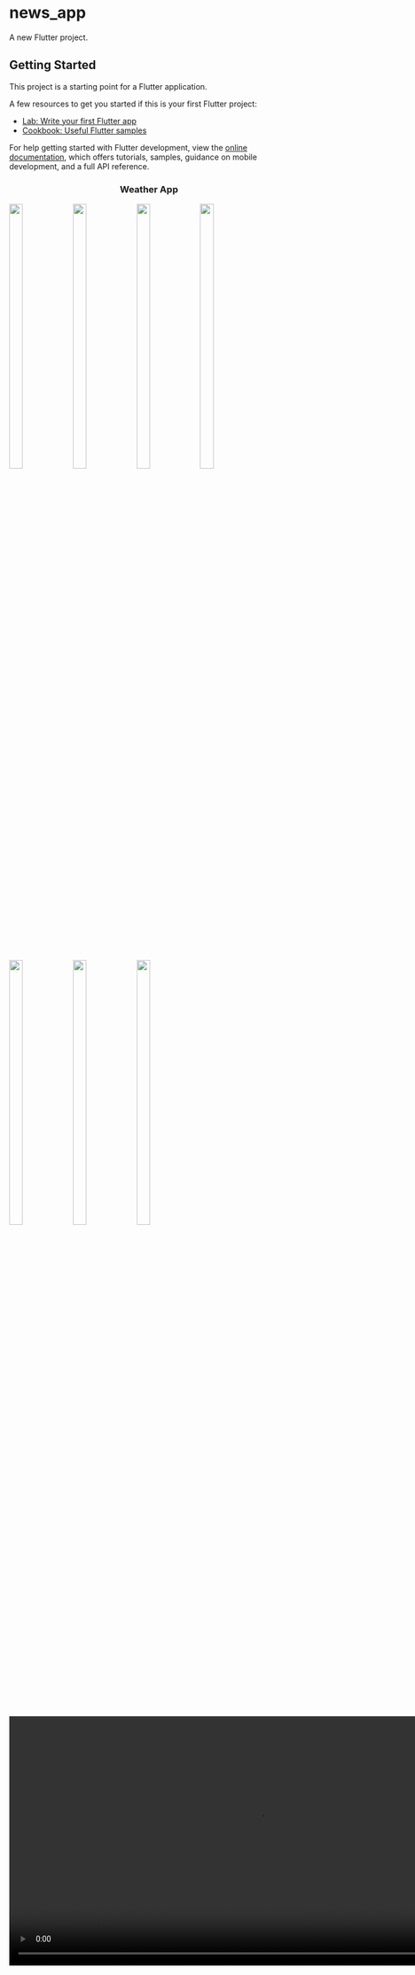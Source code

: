 # news_app

A new Flutter project.

## Getting Started

This project is a starting point for a Flutter application.

A few resources to get you started if this is your first Flutter project:

- [Lab: Write your first Flutter app](https://docs.flutter.dev/get-started/codelab)
- [Cookbook: Useful Flutter samples](https://docs.flutter.dev/cookbook)

For help getting started with Flutter development, view the
[online documentation](https://docs.flutter.dev/), which offers tutorials,
samples, guidance on mobile development, and a full API reference.
<h3 align = "center"> Weather App</h3>








</div>
<div> 
  <img src = "https://github.com/user-attachments/assets/272cc1e0-5382-4394-88ce-ff70c597664e"  height=35% width=22%  />
   <img src = "https://github.com/user-attachments/assets/eb034145-5548-4a0f-8aaa-5389dcad5465"  height=35% width=22%  />
   <img src = "https://github.com/user-attachments/assets/f305e3ac-8908-4ea8-ad24-e09829fd2c86"  height=35% width=22%  />
  <img src = "https://github.com/user-attachments/assets/54129da7-ed6d-4dde-b9c0-3e7f4af1d33e"  height=35% width=22%  />
 <img src = "https://github.com/user-attachments/assets/81edabcc-d890-4687-a547-732414fa7841"  height=35% width=22%  />
  <img src = "https://github.com/user-attachments/assets/9de9a811-d2b9-4012-ab2d-00b6cc9240e6"  height=35% width=22%  />
  <img src = "https://github.com/user-attachments/assets/72eeb85d-745b-4442-888b-302b485cf227"  height=35% width=22%  />
  <div align = "center">
  <video height="450" src="https://github.com/user-attachments/assets/8e33957e-8993-447c-a80f-6008e3fbb55a" />
</div>





